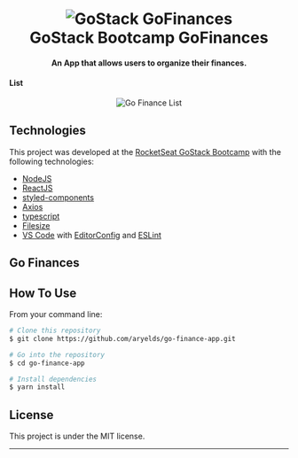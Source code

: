 <h1 align="center">
    <img alt="GoStack GoFinances" src="https://user-images.githubusercontent.com/8962452/85952029-12eeb980-b93d-11ea-9d35-8e2fb0ca0756.png" />
    <br>
    GoStack Bootcamp GoFinances
</h1>

<h4 align="center">
 An App that allows users to organize their finances.
</h4>

#### List

<p align="center">
    <img src="https://user-images.githubusercontent.com/8962452/85952545-5b5ba680-b940-11ea-8fee-123f04c97c3a.png" alt="Go Finance List">
</p>

## Technologies

This project was developed at the [RocketSeat GoStack Bootcamp](https://rocketseat.com.br/bootcamp) with the following technologies:

- [NodeJS](https://nodejs.org)
- [ReactJS](https://reactjs.org/)
- [styled-components](https://www.styled-components.com/)
- [Axios](https://github.com/axios/axios)
- [typescript](https://www.typescriptlang.org/)
- [Filesize](https://www.npmjs.com/package/filesize)
- [VS Code][vc] with [EditorConfig][vceditconfig] and [ESLint][vceslint]

## Go Finances

## How To Use

From your command line:

```bash
# Clone this repository
$ git clone https://github.com/aryelds/go-finance-app.git

# Go into the repository
$ cd go-finance-app

# Install dependencies
$ yarn install


```

## License

This project is under the MIT license.

---

[nodejs]: https://nodejs.org/
[yarn]: https://yarnpkg.com/
[vc]: https://code.visualstudio.com/
[vceditconfig]: https://marketplace.visualstudio.com/items?itemName=EditorConfig.EditorConfig
[vceslint]: https://marketplace.visualstudio.com/items?itemName=dbaeumer.vscode-eslint
